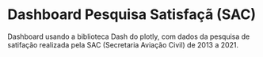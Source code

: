 # Dashboard Pesquisa Satisfaçã (SAC)
Dashboard usando a biblioteca Dash do plotly, com dados da pesquisa de satifação realizada pela SAC (Secretaria Aviação Civil) de 2013 a 2021.
